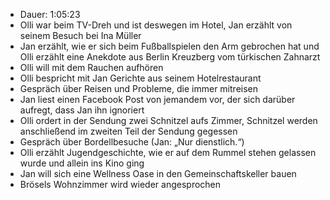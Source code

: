 - Dauer: 1:05:23
- Olli war beim TV-Dreh und ist deswegen im Hotel, Jan erzählt von seinem Besuch bei Ina Müller
- Jan erzählt, wie er sich beim Fußballspielen den Arm gebrochen hat und Olli erzählt eine Anekdote aus Berlin Kreuzberg vom türkischen Zahnarzt
- Olli will mit dem Rauchen aufhören
- Olli bespricht mit Jan Gerichte aus seinem Hotelrestaurant
- Gespräch über Reisen und Probleme, die immer mitreisen
- Jan liest einen Facebook Post von jemandem vor, der sich darüber aufregt, dass Jan ihn ignoriert
- Olli ordert in der Sendung zwei Schnitzel aufs Zimmer, Schnitzel werden anschließend im zweiten Teil der Sendung gegessen
- Gespräch über Bordellbesuche (Jan: „Nur dienstlich.“)
- Olli erzählt Jugendgeschichte, wie er auf dem Rummel stehen gelassen wurde und allein ins Kino ging
- Jan will sich eine Wellness Oase in den Gemeinschaftskeller bauen
- Brösels Wohnzimmer wird wieder angesprochen
